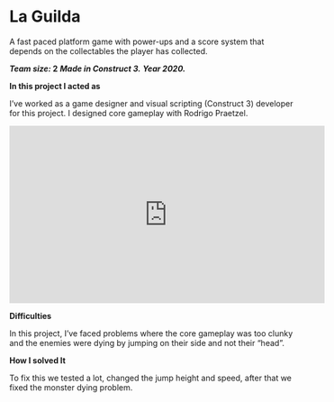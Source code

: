 # La Guilda

A fast paced platform game with power-ups and a score system that depends on the collectables the player has collected.

**_Team size:_ 2** 
**_Made in Construct 3._**
**_Year 2020._**


**In this project I acted as**

I’ve worked as a game designer and visual scripting (Construct 3) developer for this project. I designed core gameplay with Rodrigo Praetzel.

<iframe width="560" height="315" src="https://www.youtube.com/embed/C8WyjNE42DM" frameborder="0" allow="accelerometer; autoplay; clipboard-write; encrypted-media; gyroscope; picture-in-picture" allowfullscreen></iframe>

**Difficulties**

In this project, I’ve faced problems where the core gameplay was too clunky and the enemies were dying by jumping on their side and not their “head”.

**How I solved It**

To fix this we tested a lot, changed the jump height and speed, after that we fixed the monster dying problem.